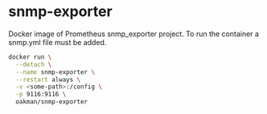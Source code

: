 # snmp-exporter
Docker image of Prometheus snmp_exporter project. To run the container a snmp.yml file must be added.

```bash
docker run \
  --detach \
  --name snmp-exporter \
  --restart always \
  -v <some-path>:/config \
  -p 9116:9116 \
  oakman/snmp-exporter
```
